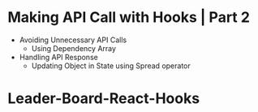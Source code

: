 # Making API Call with Hooks | Part 2

- Avoiding Unnecessary API Calls
  - Using Dependency Array
- Handling API Response
  - Updating Object in State using Spread operator
# Leader-Board-React-Hooks
